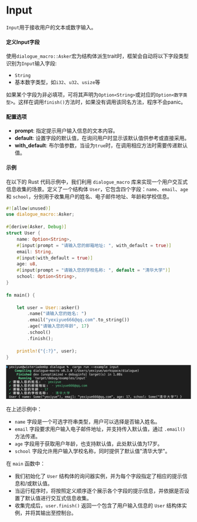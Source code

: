 # Input

`Input`用于接收用户的文本或数字输入。

#### 定义Input字段

使用`dialogue_macro::Asker`宏为结构体派生trait时，框架会自动将以下字段类型识别为`Input`输入字段:

- `String`
- 基本数字类型，如`i32`、`u32`、`usize`等

如果某个字段为非必填项，可将其声明为`Option<String>`或对应的`Option<数字类型>`。这样在调用`finish()`方法时，如果没有调用该同名方法，程序不会panic。



#### 配置选项

- **prompt**: 指定提示用户输入信息的文本内容。
- **default**: 设置字段的默认值，在询问用户时显示该默认值供参考或直接采用。
- **with_default**: 布尔值参数，当设为`true`时，在调用相应方法时需要传递默认值。



#### 示例

在以下的 Rust 代码示例中，我们利用 `dialogue_macro` 库来实现一个用户交互式信息收集的场景。定义了一个结构体 `User`，它包含四个字段：`name`、`email`、`age` 和 `school`，分别用于收集用户的姓名、电子邮件地址、年龄和学校信息。

```rust
#![allow(unused)]
use dialogue_macro::Asker;

#[derive(Asker, Debug)]
struct User {
    name: Option<String>,
    #[input(prompt = "请输入您的邮箱地址: ", with_default = true)]
    email: String,
    #[input(with_default = true)]
    age: u8,
    #[input(prompt = "请输入您的学校名称: ", default = "清华大学")]
    school: Option<String>,
}

fn main() {

    let user = User::asker()
        .name("请输入您的姓名: ")
        .email("yexiyue666@qq.com".to_string())
        .age("请输入您的年龄", 17)
        .school()
        .finish();

    println!("{:?}", user);
}
```

![image-20240316141307176](input.assets/image-20240316141307176.png)

在上述示例中：

- `name` 字段是一个可选字符串类型，用户可以选择是否输入姓名。
- `email` 字段要求用户输入电子邮件地址，并支持传入默认值，通过 `.email()` 方法传递。
- `age` 字段用于获取用户年龄，也支持默认值，此处默认值为17岁。
- `school` 字段允许用户输入学校名称，同时提供了默认值"清华大学"。

在 `main` 函数中：

- 我们初始化了 `User` 结构体的询问器实例，并为每个字段指定了相应的提示信息和/或默认值。
- 当运行程序时，将按照定义顺序逐个展示各个字段的提示信息，并依据是否设置了默认值进行交互式信息收集。
- 收集完成后，`user.finish()` 返回一个包含了用户输入信息的 `User` 结构体实例，并将其输出至控制台。





